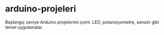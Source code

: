 # arduino-projeleri
Başlangıç seviye Arduino projelerimi içerir. LED, potansiyometre, sensör gibi temel uygulamalar.

